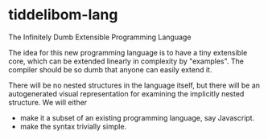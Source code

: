# tiddelibom-lang
The Infinitely Dumb Extensible Programming Language

The idea for this new programming language is to have a tiny extensible core,
which can be extended linearly in complexity by "examples". The compiler
should be so dumb that anyone can easily extend it.

There will be no nested structures in the language itself,
but there will be an autogenerated visual representation for examining the implicitly nested structure.
We will either 
 - make it a subset of an existing programming language, say Javascript.
 - make the syntax trivially simple.
